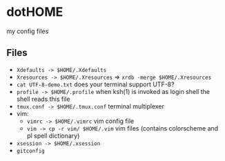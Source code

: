 # dotHOME
my config files

## Files

- `Xdefaults -> $HOME/.Xdefaults`
- `Xresources -> $HOME/.Xresources` => `xrdb -merge $HOME/.Xresources`
- `cat UTF-8-demo.txt` does your terminal support UTF-8?
- `profile -> $HOME/.profile` when ksh(1) is invoked as login shell the shell reads this file
- `tmux.conf -> $HOME/.tmux.conf` terminal multiplexer
- vim:
  - `vimrc -> $HOME/.vimrc` vim config file
  - `vim -> cp -r vim/ $HOME/.vim` vim files (contains colorscheme and pl spell dictionary)
- `xsession -> $HOME/.xsession`
- `gitconfig`
